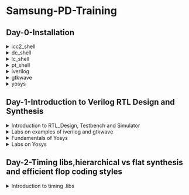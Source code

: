 # Samsung-PD-Training
## Day-0-Installation

<details>
 <summary>icc2_shell </summary>
"ICC2" stands for "Integrated Circuit Compiler 2," which is a place-and-route tool developed by Synopsys. The ICC2_shell is likely the command-line interface or graphical user interface (GUI) through which engineers and designers interact with the ICC2 tool.
I invoked icc2_shell using the following command: icc2_shell
Below is the screenshot showing sucessful launch:
<img width="1085" alt="icc2_shell" src="https://github.com/Sidv005/Samsung-PD-Training/blob/9132f919f1b97fafb5a77a49d680d8d767232e17/SamsungPD%23Day0/icc2_shell.png">
</details>

<details>
 <summary>dc_shell </summary>
The "dc_shell" tool provides a command-line interface for performing logic synthesis. Designers use this tool to read in the HDL description of their design, specify optimization constraints, and generate the gate-level netlist.
I invoked dc_shell using the following commands: dc_shell
Below is the screenshot showing sucessful launch:
<img width="1085" alt="dc_shell" src="https://github.com/Sidv005/Samsung-PD-Training/blob/32946b9e5b01c48e7e3ea5e00f246180e8ce5419/SamsungPD%23Day0/dc_shell.png">
</details>

<details>
 <summary>lc_shell </summary>
The Synopsys Library Compiler tool is designed to capture ASIC (Application-Specific Integrated Circuit) libraries and convert them into Synopsys' internal database format, suitable for physical synthesis, or into VHDL format, which is compatible with simulation processes.
I invoked lc_shell using the following commands: lc_shell
Below is the screenshot showing sucessful launch:
<img width="1085" alt="lc_shell" src="https://github.com/Sidv005/Samsung-PD-Training/blob/70cb8795964d3ef80b73d1e016eaf5bf6b8315b8/SamsungPD%23Day0/lc_shell.png">
</details>

<details>
 <summary>pt_shell </summary>
PrimeTime is an essential Electronic Design Automation (EDA) tool developed by Synopsys. It's used for analyzing and optimizing the timing performance of digital integrated circuits. By evaluating signal propagation delays, setup times, and other factors, PrimeTime helps designers ensure that circuits operate reliably and meet performance targets.
I invoked pt_shell using the following commands: pt_shell
Below is the screenshot showing sucessful launch:
<img width="1085" alt="pt_shell" src="https://github.com/Sidv005/Samsung-PD-Training/blob/70cb8795964d3ef80b73d1e016eaf5bf6b8315b8/SamsungPD%23Day0/pt_shell.png">
</details>

<details>
 <summary>iverilog </summary>
Iverilog is an open-source tool used in digital circuit design. It enables simulation and testing of designs written in HDLs like Verilog and SystemVerilog. 
I invoked iverilog using the following commands: iverilog
Below is the screenshot showing sucessful launch:
<img width="1085" alt="iverilog" src="https://github.com/Sidv005/Samsung-PD-Training/blob/6a01e81a5310edd8e0ee2e8719fc0d3b0204f026/SamsungPD%23Day0/iverilog.PNG">
</details>

<details>
 <summary>gtkwave </summary>
GTKWave is an open-source waveform viewer used in digital circuit design. It helps users visualize and analyze simulation results by displaying signal values over time. It's valuable for debugging, signal analysis, and signal comparison.
I invoked gtkwave using the following commands: gtkwave
Below is the screenshot showing sucessful launch:
<img width="1085" alt="gtkwave" src="https://github.com/Sidv005/Samsung-PD-Training/blob/6a01e81a5310edd8e0ee2e8719fc0d3b0204f026/SamsungPD%23Day0/gtkwave.PNG">
</details>

<details>
 <summary>yosys </summary>
Yosys is an open-source tool suite used for Verilog RTL synthesis and formal verification in digital circuit design. It converts high-level Verilog descriptions into optimized gate-level netlists, offers optimization and technology mapping, supports formal verification, and provides scripting capabilities. 
I invoked yosys using the following commands: yosys
Below is the screenshot showing sucessful launch:
<img width="1085" alt="yosys" src="https://github.com/Sidv005/Samsung-PD-Training/blob/6a01e81a5310edd8e0ee2e8719fc0d3b0204f026/SamsungPD%23Day0/yosys.PNG">
</details>

## Day-1-Introduction to Verilog RTL Design and Synthesis
<details>
 <summary>Introduction to RTL_Design, Testbench and Simulator </summary>
Register Transfer Level (RTL): In digital design and computer engineering, RTL refers to a high-level abstraction that describes the flow of data between registers in a digital circuit or microprocessor. It's an important step in the design process before actual circuitry is created.

TestBench: A testbench is a virtual environment where digital designs are thoroughly tested and validated through simulation. It's an essential part of the design process, helping to catch bugs and design flaws before the hardware is physically fabricated.

Simulator: A simulator for RTL (Register Transfer Level) design is a software tool used to simulate and verify the behavior of digital circuits and systems described at the RTL abstraction level. RTL simulators play a crucial role in verifying the correctness and functionality of digital designs before they are implemented in actual hardware.
</details>

<details>
 <summary>Labs on examples of iverilog and gtkwave </summary>
Iverilog is an open-source tool used in digital circuit design. It enables simulation and testing of designs written in HDLs like Verilog and SystemVerilog.
GTKWave is an open-source waveform viewer used in digital circuit design. It helps users visualize and analyze simulation results by displaying signal values over time. It's valuable for debugging, signal analysis, and signal comparison.

We created a directory named as siddhant.v and the cloned vsdflow repostry as well as we cloned sky130RTLDesignAndSynthesisWorkshop repostry. These repostitories contains  the necessary .lib files and verilog design files and testbeches for practice.
The screenshots of RTL Design code, Testbench and gtkwave viewer are shown as follows:

RTL Design code :-
<img width="1085" alt="good_latch" src="https://github.com/Sidv005/Samsung-PD-Training/blob/44f51a59e7ccacf4af7dfd90e3d56e24c0f36174/good_latch.PNG">

Testbench :-

<img width="1085" alt="good_latch" src="https://github.com/Sidv005/Samsung-PD-Training/blob/274dd505c6fc92029359f0d6e71789f4fae34644/tb_good_latch.PNG">

Output Waveform :-

<img width="1085" alt="good_latch" src="https://github.com/Sidv005/Samsung-PD-Training/blob/d232cb70dbc4dccb461917b6a79e4d62559db1fc/gtk_good_latch.PNG">
</details>

<details>
 <summary>Fundamentals of Yosys </summary>
Synthesis: In Very Large Scale Integration (VLSI) design, synthesis is a crucial step that transforms a high-level hardware description (RTL) into an optimized gate-level netlist. This process involves logic optimization, technology mapping, and creating a gate-level representation using a target technology library. Timing constraints are applied to meet performance requirements, and clock tree synthesis ensures proper clock distribution. Verification ensures correctness, and the output is a gate-level netlist that serves as the foundation for physical design. Synthesis plays a vital role in bridging the gap between functional design and physical implementation, impacting factors like performance, power efficiency, and manufacturability.

Yosys is an open-source tool suite used for Verilog RTL synthesis and formal verification in digital circuit design. It converts high-level Verilog descriptions into optimized gate-level netlists, offers optimization and technology mapping, supports formal verification, and provides scripting capabilities. 

Faster cells vs Slower cells:- Faster cells are requried to take care of setup violaton and improves performance but comes up with a drawback of larger area and high power consumption whereas slower cells takes control of hold violations and has benefits of less area and low power consumption but lags in performance.
</details>

<details>
 <summary>Labs on Yosys </summary>
Overwiew of Yosys tool is explained to us. Later on implementation of latch is demonstrated and gate level netlist is generated. 
 
Firstly, Yosys is invoked using "yosys" command. the screenshot is shown below:
<img width="1085" alt="netlist_graph" src="https://github.com/Sidv005/Samsung-PD-Training/blob/7ec89b24e4a07e8257d00e4b1f45b11704c11dec/yosys_2.PNG">
  
 Commands used for generating graphical representation are as follows:
 
 read_liberty -lib <.lib path>
  
 read_verilog<RTL_design >
 
 For synthesis : synth -top<module_name>
  
 To generate netlist: abc -liberty<.lib path>
 
 "show" command is used to view the graphical representation of netlist generated. 
<img width="1085" alt="netlist_graph" src="https://github.com/Sidv005/Samsung-PD-Training/blob/863e8e2726d04a43ad749d2b72a31ab01b21925c/netlist_graph.PNG">
  
The Netlist code is following:
<img width="1085" alt="netlist_ini" src="https://github.com/Sidv005/Samsung-PD-Training/blob/9c9468c78babff96e0e25143a4c2d96d641e55d3/netlist_ini.PNG">
  
 After simplification the switched netlist code is shown below:
<img width="1085" alt="netlist_switched" src="https://github.com/Sidv005/Samsung-PD-Training/blob/ba0dad6c41800ed06227bd23f4accb5649efb3ab/netlist_switched.PNG">
</details>

## Day-2-Timing libs,hierarchical vs flat synthesis and efficient flop coding styles
<details>
 <summary>Introduction to timing .libs </summary>
When it comes to digital design and RTL (Register Transfer Level) descriptions, timing is crucial to ensure the correct operation of the designed circuit. Timing analysis is essential to verify that signals propagate correctly and meet timing constraints. The standard library that we use is sky130_fd_sc_hd_tt_025C_1v80.lib, from this we can observe synthesis will be performed for 130 nm technology . here tt denotes process is typical , 025C indicates temperature is 25 deg Celcius and 1v80 shows that voltage is 1.8V. Cells list can be shown by using following commands :
 
 gvim ../lib/sky130_fd_sc_hd_tt_025C_1v80.lib 
 
 :/cell
 
 :g//
 
 Below is screenshot of standard library :
 <img width="1085" alt="cell_list" src="https://github.com/Sidv005/Samsung-PD-Training/blob/6c505b0ebf4d2da86a7de3b3c7eaa97a9b48e0dc/SamsungPD%23day2/cell_list.png">
</details>
